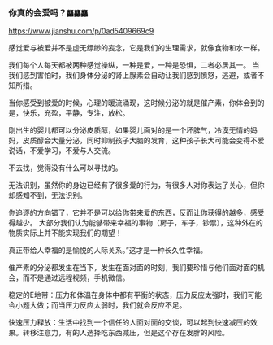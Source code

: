 ### 你真的会爱吗？`龘龘龘`
https://www.jianshu.com/p/0ad5409669c9

感觉爱与被爱并不是虚无缥缈的妄念，它是我们的生理需求，就像食物和水一样。

我们每个人每天都被两种感觉操纵，一种是爱，一种是恐惧，二者必居其一。
当我们感到害怕时，我们身体分泌的肾上腺素会自动让我们感到愤怒，逃避，或者不知所措。

当你感受到被爱的时候，心理的暖流涌现，这时候分泌的就是催产素，你体会到的是，快乐，充盈，平静，专注，放松。

刚出生的婴儿都可以分泌皮质醇，如果婴儿面对的是一个坏脾气，冷漠无情的妈妈，皮质醇会大量分泌，同时抑制孩子大脑的发育，这种孩子长大可能会变得不爱说话，不爱学习，不爱与人交流。

不去找，觉得没有什么可以寻找的。

无法识别，虽然你的身边已经有了很多爱的行为，有很多人对你表达了关心，但你却感知不到，无法识别。

你追逐的方向错了，它并不是可以给你带来爱的东西，反而让你获得的越多，感受得越少。
  大部分我们认为能够带来幸福的事物（房子，车子，钞票），这种外在的物质实际上并不能实现我们的期望！

真正带给人幸福的是愉悦的人际关系。”这才是一种长久性幸福。

催产素的分泌都发生在当下，发生在面对面的时刻，我们要珍惜与他们面对面的机会，而不是通过远程视频，手机微信。

稳定的E地带：压力和体温在身体中都有平衡的状态，压力反应太强时，我们可能会小题大做；而当压力反应太弱时，我们就会反应不足。

快速压力释放：生活中找到一个信任的人面对面的交谈，可以起到快速减压的效果。转移注意力，有的人选择吃东西减压，但是这个存在发胖的风险。
